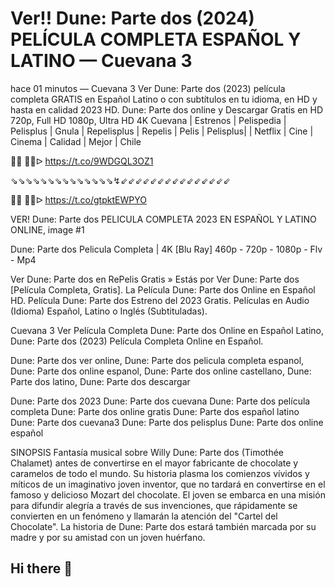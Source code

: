 Ver!! Dune: Parte dos (2024) PELÍCULA COMPLETA ESPAÑOL Y LATINO — Cuevana 3
=
hace 01 minutos — Cuevana 3 Ver Dune: Parte dos (2023) película completa GRATIS en Español Latino o con subtítulos en tu idioma, en HD y hasta en calidad 2023 HD. Dune: Parte dos online y Descargar Gratis en HD 720p, Full HD 1080p, Ultra HD 4K
Cuevana | Estrenos | Pelispedia | Pelisplus | Gnula | Repelisplus | Repelis | Pelis | Pelisplus| | Netflix | Cine | Cinema | Calidad | Mejor | Chile

🔴🔴 🔴🔴ᐅ  https://t.co/9WDGQL3OZ1

⇘⇘⇘⇘⇘⇘⇘⇘⇘⇘⇘⇘⇘⇘↯⇙⇙⇙⇙⇙⇙⇙⇙⇙⇙⇙⇙⇙⇙⇙

🔴🔴 🔴🔴ᐅ  https://t.co/gtpktEWPYO


VER! Dune: Parte dos PELICULA COMPLETA 2023 EN ESPAÑOL Y LATINO ONLINE, image #1

Dune: Parte dos Pelicula Completa | 4K [Blu Ray] 460p - 720p - 1080p - Flv - Mp4

Ver Dune: Parte dos en RePelis Gratis » Estás por Ver Dune: Parte dos [Película Completa, Gratis]. La Película Dune: Parte dos Online en Español HD. Película Dune: Parte dos Estreno del 2023 Gratis. Películas en Audio (Idioma) Español, Latino o Inglés (Subtituladas).

Cuevana 3 Ver Película Completa Dune: Parte dos Online en Español Latino, Dune: Parte dos (2023) Película Completa Online en Español.

Dune: Parte dos ver online, Dune: Parte dos pelicula completa espanol, Dune: Parte dos online espanol, Dune: Parte dos online castellano, Dune: Parte dos latino, Dune: Parte dos descargar

Dune: Parte dos 2023
Dune: Parte dos cuevana
Dune: Parte dos película completa
Dune: Parte dos online gratis
Dune: Parte dos español latino
Dune: Parte dos cuevana3
Dune: Parte dos pelisplus
Dune: Parte dos online español

SINOPSIS
Fantasía musical sobre Willy Dune: Parte dos (Timothée Chalamet) antes de convertirse en el mayor fabricante de chocolate y caramelos de todo el mundo. Su historia plasma los comienzos vívidos y míticos de un imaginativo joven inventor, que no tardará en convertirse en el famoso y delicioso Mozart del chocolate. El joven se embarca en una misión para difundir alegría a través de sus invenciones, que rápidamente se convierten en un fenómeno y llamarán la atención del "Cartel del Chocolate". La historia de Dune: Parte dos estará también marcada por su madre y por su amistad con un joven huérfano.
## Hi there 👋

<!--

**Here are some ideas to get you started:**

🙋‍♀️ A short introduction - what is your organization all about?
🌈 Contribution guidelines - how can the community get involved?
👩‍💻 Useful resources - where can the community find your docs? Is there anything else the community should know?
🍿 Fun facts - what does your team eat for breakfast?
🧙 Remember, you can do mighty things with the power of [Markdown](https://docs.github.com/github/writing-on-github/getting-started-with-writing-and-formatting-on-github/basic-writing-and-formatting-syntax)
-->
